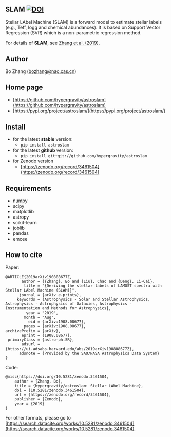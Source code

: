 ## SLAM [![DOI](https://zenodo.org/badge/161135292.svg)](https://zenodo.org/badge/latestdoi/161135292)

Stellar LAbel Machine (SLAM) is a forward model to estimate stellar labels (e.g., Teff, logg and chemical abundances).
It is based on Support Vector Regression (SVR) which is a non-parametric regression method.

For details of **SLAM**, see [Zhang et al. (2019)](https://arxiv.org/abs/1908.08677).

## Author

Bo Zhang (bozhang@nao.cas.cn)

## Home page

- [https://github.com/hypergravity/astroslam](https://github.com/hypergravity/astroslam)
- [https://pypi.org/project/astroslam/](https://pypi.org/project/astroslam/)

## Install
- for the latest **stable** version:
  - `pip install astroslam`
- for the latest **github** version:
  - `pip install git+git://github.com/hypergravity/astroslam`
- for Zenodo version
  - [https://zenodo.org/record/3461504](https://zenodo.org/record/3461504)

## Requirements
- numpy
- scipy
- matplotlib
- astropy
- scikit-learn
- joblib
- pandas
- emcee

## How to cite
Paper:
```
@ARTICLE{2019arXiv190808677Z,
       author = {{Zhang}, Bo and {Liu}, Chao and {Deng}, Li-Cai},
        title = "{Deriving the stellar labels of LAMOST spectra with Stellar LAbel Machine (SLAM)}",
      journal = {arXiv e-prints},
     keywords = {Astrophysics - Solar and Stellar Astrophysics, Astrophysics - Astrophysics of Galaxies, Astrophysics - Instrumentation and Methods for Astrophysics},
         year = "2019",
        month = "Aug",
          eid = {arXiv:1908.08677},
        pages = {arXiv:1908.08677},
archivePrefix = {arXiv},
       eprint = {1908.08677},
 primaryClass = {astro-ph.SR},
       adsurl = {https://ui.adsabs.harvard.edu/abs/2019arXiv190808677Z},
      adsnote = {Provided by the SAO/NASA Astrophysics Data System}
}
```
Code:
```
@misc{https://doi.org/10.5281/zenodo.3461504,
    author = {Zhang, Bo},
    title = {hypergravity/astroslam: Stellar LAbel Machine},
    doi = {10.5281/zenodo.3461504},
    url = {https://zenodo.org/record/3461504},
    publisher = {Zenodo},
    year = {2019}
}
```

For other formats, please go to [https://search.datacite.org/works/10.5281/zenodo.3461504](https://search.datacite.org/works/10.5281/zenodo.3461504).
